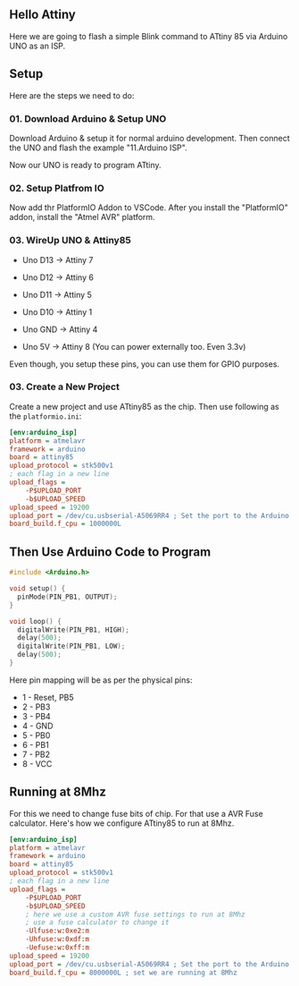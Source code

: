 ## Hello Attiny

Here we are going to flash a simple Blink command to ATtiny 85 via Arduino UNO as an ISP.

## Setup

Here are the steps we need to do:

### 01. Download Arduino & Setup UNO

Download Arduino & setup it for normal arduino development. Then connect the UNO and flash the example "11.Arduino ISP".

Now our UNO is ready to program ATtiny.

### 02. Setup Platfrom IO

Now add thr PlatformIO Addon to VSCode. After you install the "PlatformIO" addon, install the "Atmel AVR" platform.

### 03. WireUp UNO & Attiny85

* Uno D13 -> Attiny 7
* Uno D12 -> Attiny 6
* Uno D11 -> Attiny 5
* Uno D10 -> Attiny 1

* Uno GND -> Attiny 4
* Uno 5V -> Attiny 8 (You can power externally too. Even 3.3v)

Even though, you setup these pins, you can use them for GPIO purposes.

### 03. Create a New Project

Create a new project and use ATtiny85 as the chip. Then use following as the `platformio.ini`:

```ini
[env:arduino_isp]
platform = atmelavr
framework = arduino
board = attiny85
upload_protocol = stk500v1
; each flag in a new line
upload_flags =
    -P$UPLOAD_PORT
    -b$UPLOAD_SPEED
upload_speed = 19200
upload_port = /dev/cu.usbserial-A5069RR4 ; Set the port to the Arduino COM Port
board_build.f_cpu = 1000000L
```

## Then Use Arduino Code to Program

```c
#include <Arduino.h>

void setup() {
  pinMode(PIN_PB1, OUTPUT);
}

void loop() {
  digitalWrite(PIN_PB1, HIGH);
  delay(500);
  digitalWrite(PIN_PB1, LOW);
  delay(500);
}
```

Here pin mapping will be as per the physical pins:

* 1 - Reset, PB5
* 2 - PB3
* 3 - PB4
* 4 - GND
* 5 - PB0
* 6 - PB1
* 7 - PB2
* 8 - VCC

## Running at 8Mhz

For this we need to change fuse bits of chip. For that use a AVR Fuse calculator.
Here's how we configure ATtiny85 to run at 8Mhz.

```ini
[env:arduino_isp]
platform = atmelavr
framework = arduino
board = attiny85
upload_protocol = stk500v1
; each flag in a new line
upload_flags =
    -P$UPLOAD_PORT
    -b$UPLOAD_SPEED
    ; here we use a custom AVR fuse settings to run at 8Mhz
    ; use a fuse calculator to change it
    -Ulfuse:w:0xe2:m
    -Uhfuse:w:0xdf:m
    -Uefuse:w:0xff:m
upload_speed = 19200
upload_port = /dev/cu.usbserial-A5069RR4 ; Set the port to the Arduino COM Port
board_build.f_cpu = 8000000L ; set we are running at 8Mhz
```